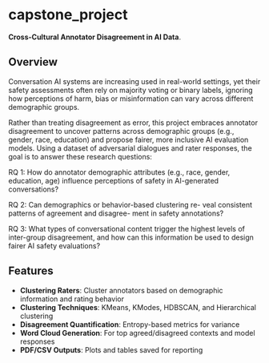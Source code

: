 # capstone_project

**Cross-Cultural Annotator Disagreement in AI Data**.

## Overview

Conversation AI systems are increasing used in real-world settings, yet their safety assessments often rely on majority voting or binary labels, ignoring how perceptions of harm, bias or misinformation can vary across different demographic groups.

Rather than treating disagreement as error, this project embraces annotator disagreement to uncover patterns across demographic groups (e.g., gender, race, education) and propose fairer, more inclusive AI evaluation models. Using a dataset of adversarial dialogues and rater responses, the goal is to answer these research questions:

RQ 1: How do annotator demographic attributes (e.g., race, gender, education, age) influence perceptions of
safety in AI-generated conversations?

RQ 2: Can demographics or behavior-based clustering re-
veal consistent patterns of agreement and disagree-
ment in safety annotations?

RQ 3: What types of conversational content trigger the
highest levels of inter-group disagreement, and how
can this information be used to design fairer AI
safety evaluations?

## Features
- **Clustering Raters**: Cluster annotators based on demographic information and rating behavior
- **Clustering Techniques**: KMeans, KModes, HDBSCAN, and Hierarchical clustering  
- **Disagreement Quantification**: Entropy-based metrics for variance  
- **Word Cloud Generation**: For top agreed/disagreed contexts and model responses  
- **PDF/CSV Outputs**: Plots and tables saved for reporting

